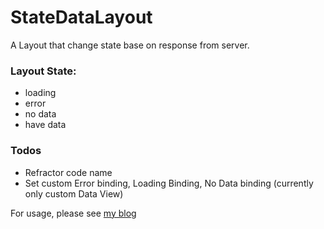 # StateDataLayout

A Layout that change state base on response from server.

### Layout State:
- loading
- error
- no data
- have data

### Todos
- Refractor code name
- Set custom Error binding, Loading Binding, No Data binding (currently only custom Data View)

For usage, please see [my blog](https://allenlearntocode.wordpress.com/2016/09/19/so-i-started-to-write-a-lib/)


